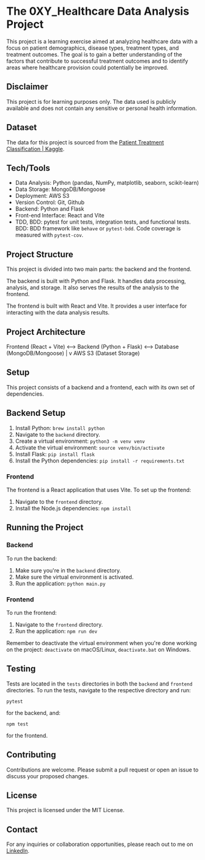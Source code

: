
# The 0XY_Healthcare Data Analysis Project

This project is a learning exercise aimed at analyzing healthcare data with a focus on patient demographics, disease types, treatment types, and treatment outcomes. The goal is to gain a better understanding of the factors that contribute to successful treatment outcomes and to identify areas where healthcare provision could potentially be improved.

## Disclaimer

This project is for learning purposes only. The data used is publicly available and does not contain any sensitive or personal health information.

## Dataset

The data for this project is sourced from the [Patient Treatment Classification | Kaggle](https://www.kaggle.com/datasets/saurabhshahane/patient-treatment-classification).

## Tech/Tools

- Data Analysis: Python (pandas, NumPy, matplotlib, seaborn, scikit-learn)
- Data Storage: MongoDB/Mongoose
- Deployment: AWS S3
- Version Control: Git, Github
- Backend: Python and Flask
- Front-end Interface: React and Vite
- TDD, BDD: pytest for unit tests, integration tests, and functional tests. BDD: BDD framework like `behave` or `pytest-bdd`. Code coverage is measured with `pytest-cov`.

## Project Structure

This project is divided into two main parts: the backend and the frontend.

The backend is built with Python and Flask. It handles data processing, analysis, and storage. It also serves the results of the analysis to the frontend.

The frontend is built with React and Vite. It provides a user interface for interacting with the data analysis results.

## Project Architecture

Frontend (React + Vite) <--> Backend (Python + Flask) <--> Database (MongoDB/Mongoose)
                                     |
                                     v
                                  AWS S3 (Dataset Storage)

## Setup

This project consists of a backend and a frontend, each with its own set of dependencies.

## Backend Setup

1. Install Python: `brew install python`
2. Navigate to the `backend` directory.
3. Create a virtual environment: `python3 -m venv venv`
4. Activate the virtual environment: `source venv/bin/activate`
5. Install Flask: `pip install flask`
6. Install the Python dependencies: `pip install -r requirements.txt`

### Frontend

The frontend is a React application that uses Vite. To set up the frontend:

1. Navigate to the `frontend` directory.
2. Install the Node.js dependencies: `npm install`

## Running the Project

### Backend

To run the backend:

1. Make sure you're in the `backend` directory.
2. Make sure the virtual environment is activated.
3. Run the application: `python main.py`

### Frontend

To run the frontend:

1. Navigate to the `frontend` directory.
2. Run the application: `npm run dev`

Remember to deactivate the virtual environment when you're done working on the project: `deactivate` on macOS/Linux, `deactivate.bat` on Windows.

## Testing

Tests are located in the `tests` directories in both the `backend` and `frontend` directories. To run the tests, navigate to the respective directory and run:

```
pytest
```

for the backend, and:

```
npm test
```

for the frontend.

## Contributing

Contributions are welcome. Please submit a pull request or open an issue to discuss your proposed changes.

## License

This project is licensed under the MIT License.

## Contact

For any inquiries or collaboration opportunities, please reach out to me on [LinkedIn](https://www.linkedin.com/in/chayada-s-1a026220/).
